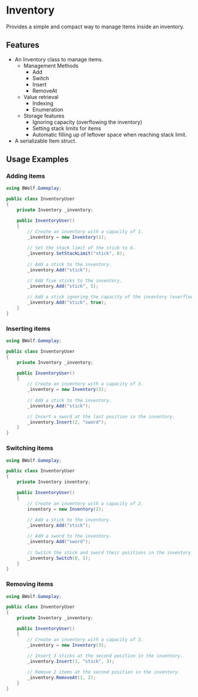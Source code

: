 # Inventory

Provides a simple and compact way to manage items inside an inventory.

## Features
- An Inventory class to manage items.
  - Management Methods
    - Add
    - Switch
    - Insert
    - RemoveAt
  - Value retrieval
    - Indexing
    - Enumeration
  - Storage features
    - Ignoring capacity (overflowing the inventory)
    - Setting stack limits for items
    - Automatic filling up of leftover space when reaching stack limit.
- A serializable Item struct.

## Usage Examples
### Adding items
```c#
using BWolf.Gameplay;

public class InventoryUser
{
    private Inventory _inventory;

    public InventoryUser()
    {
        // Create an inventory with a capacity of 1.
        _inventory = new Inventory(1);
        
        // Set the stack limit of the stick to 6.
        _inventory.SetStackLimit("stick", 6);
        
        // Add a stick to the inventory.
        _inventory.Add("stick");

        // Add five sticks to the inventory.
        _inventory.Add("stick", 5);
        
        // Add a stick ignoring the capacity of the inventory (overflowing it).
        _inventory.Add("stick", true);
    }
}
```
### Inserting items
```c#
using BWolf.Gameplay;

public class InventoryUser
{
    private Inventory _inventory;

    public InventoryUser()
    {
        // Create an inventory with a capacity of 3.
        _inventory = new Inventory(3);
        
        // Add a stick to the inventory.
        _inventory.Add("stick");

        // Insert a sword at the last position in the inventory.
        _inventory.Insert(2, "sword");
    }
}
```
### Switching items
```c#
using BWolf.Gameplay;

public class InventoryUser
{
    private Inventory inventory;

    public InventoryUser()
    {
        // Create an inventory with a capacity of 2.
        inventory = new Inventory(2);
        
        // Add a stick to the inventory.
        _inventory.Add("stick");

        // Add a sword to the inventory.
        _inventory.Add("sword");
        
        // Switch the stick and sword their positions in the inventory.
        _inventory.Switch(0, 1);
    }
}
```
### Removing items
```c#
using BWolf.Gameplay;

public class InventoryUser
{
    private Inventory _inventory;

    public InventoryUser()
    {
        // Create an inventory with a capacity of 3.
        _inventory = new Inventory(3);
        
        // Insert 3 sticks at the second position in the inventory.
        _inventory.Insert(1, "stick", 3);

        // Remove 2 items at the second position in the inventory.
        _inventory.RemoveAt(1, 2);
    }
}
```